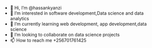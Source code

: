 - 👋 Hi, I’m @hassankyanzi
- 👀 I’m interested in software development,Data science and data analytics
- 🌱 I’m currently learning web development, app development,data science
- 💞️ I’m looking to collaborate on data science projects
- 📫 How to reach me +256701761425

<!---
hassankyanzi/hassankyanzi is a ✨ special ✨ repository because its `README.md` (this file) appears on your GitHub profile.
You can click the Preview link to take a look at your changes.
--->
